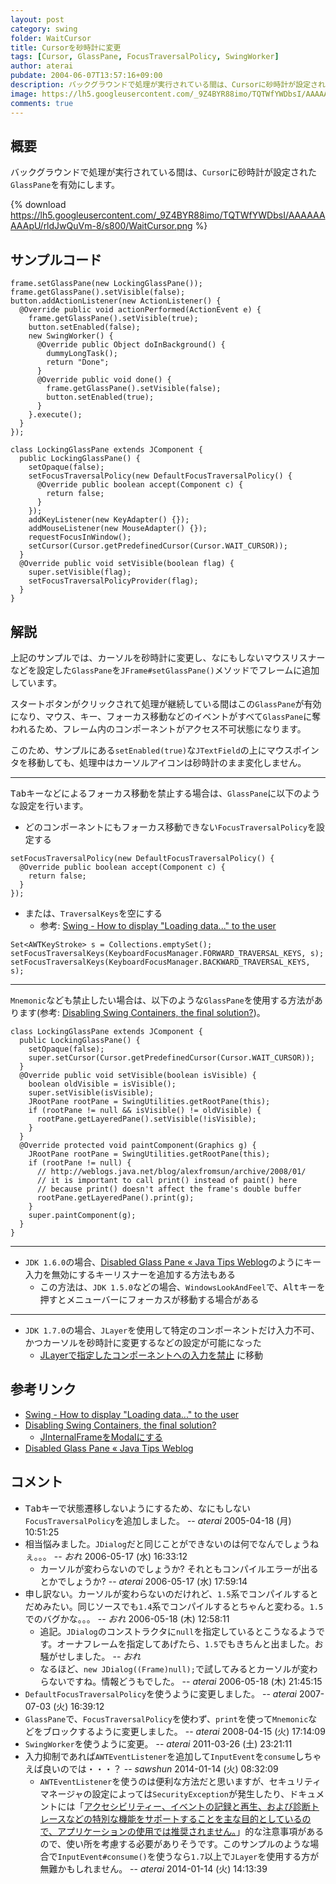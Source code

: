 ```yaml
---
layout: post
category: swing
folder: WaitCursor
title: Cursorを砂時計に変更
tags: [Cursor, GlassPane, FocusTraversalPolicy, SwingWorker]
author: aterai
pubdate: 2004-06-07T13:57:16+09:00
description: バックグラウンドで処理が実行されている間は、Cursorに砂時計が設定されたGlassPaneを有効にします。
image: https://lh5.googleusercontent.com/_9Z4BYR88imo/TQTWfYWDbsI/AAAAAAAAApU/rldJwQuVm-8/s800/WaitCursor.png
comments: true
---
```

## 概要
バックグラウンドで処理が実行されている間は、`Cursor`に砂時計が設定された`GlassPane`を有効にします。

{% download https://lh5.googleusercontent.com/_9Z4BYR88imo/TQTWfYWDbsI/AAAAAAAAApU/rldJwQuVm-8/s800/WaitCursor.png %}

## サンプルコード
<pre class="prettyprint"><code>frame.setGlassPane(new LockingGlassPane());
frame.getGlassPane().setVisible(false);
button.addActionListener(new ActionListener() {
  @Override public void actionPerformed(ActionEvent e) {
    frame.getGlassPane().setVisible(true);
    button.setEnabled(false);
    new SwingWorker() {
      @Override public Object doInBackground() {
        dummyLongTask();
        return "Done";
      }
      @Override public void done() {
        frame.getGlassPane().setVisible(false);
        button.setEnabled(true);
      }
    }.execute();
  }
});
</code></pre>

<pre class="prettyprint"><code>class LockingGlassPane extends JComponent {
  public LockingGlassPane() {
    setOpaque(false);
    setFocusTraversalPolicy(new DefaultFocusTraversalPolicy() {
      @Override public boolean accept(Component c) {
        return false;
      }
    });
    addKeyListener(new KeyAdapter() {});
    addMouseListener(new MouseAdapter() {});
    requestFocusInWindow();
    setCursor(Cursor.getPredefinedCursor(Cursor.WAIT_CURSOR));
  }
  @Override public void setVisible(boolean flag) {
    super.setVisible(flag);
    setFocusTraversalPolicyProvider(flag);
  }
}
</code></pre>

## 解説
上記のサンプルでは、カーソルを砂時計に変更し、なにもしないマウスリスナーなどを設定した`GlassPane`を`JFrame#setGlassPane()`メソッドでフレームに追加しています。

スタートボタンがクリックされて処理が継続している間はこの`GlassPane`が有効になり、マウス、キー、フォーカス移動などのイベントがすべて`GlassPane`に奪われるため、フレーム内のコンポーネントがアクセス不可状態になります。

このため、サンプルにある`setEnabled(true)`な`JTextField`の上にマウスポインタを移動しても、処理中はカーソルアイコンは砂時計のまま変化しません。

- - - -
<kbd>Tab</kbd>キーなどによるフォーカス移動を禁止する場合は、`GlassPane`に以下のような設定を行います。

- どのコンポーネントにもフォーカス移動できない`FocusTraversalPolicy`を設定する

<!-- dummy comment line for breaking list -->

<pre class="prettyprint"><code>setFocusTraversalPolicy(new DefaultFocusTraversalPolicy() {
  @Override public boolean accept(Component c) {
    return false;
  }
});
</code></pre>

- または、`TraversalKeys`を空にする
    - 参考: [Swing - How to display "Loading data..." to the user](https://community.oracle.com/thread/1375257)

<!-- dummy comment line for breaking list -->

<pre class="prettyprint"><code>Set&lt;AWTKeyStroke&gt; s = Collections.emptySet();
setFocusTraversalKeys(KeyboardFocusManager.FORWARD_TRAVERSAL_KEYS, s);
setFocusTraversalKeys(KeyboardFocusManager.BACKWARD_TRAVERSAL_KEYS, s);
</code></pre>

- - - -
`Mnemonic`なども禁止したい場合は、以下のような`GlassPane`を使用する方法があります(参考: [Disabling Swing Containers, the final solution?](http://weblogs.java.net/blog/alexfromsun/archive/2008/01/))。

<pre class="prettyprint"><code>class LockingGlassPane extends JComponent {
  public LockingGlassPane() {
    setOpaque(false);
    super.setCursor(Cursor.getPredefinedCursor(Cursor.WAIT_CURSOR));
  }
  @Override public void setVisible(boolean isVisible) {
    boolean oldVisible = isVisible();
    super.setVisible(isVisible);
    JRootPane rootPane = SwingUtilities.getRootPane(this);
    if (rootPane != null &amp;&amp; isVisible() != oldVisible) {
      rootPane.getLayeredPane().setVisible(!isVisible);
    }
  }
  @Override protected void paintComponent(Graphics g) {
    JRootPane rootPane = SwingUtilities.getRootPane(this);
    if (rootPane != null) {
      // http://weblogs.java.net/blog/alexfromsun/archive/2008/01/
      // it is important to call print() instead of paint() here
      // because print() doesn't affect the frame's double buffer
      rootPane.getLayeredPane().print(g);
    }
    super.paintComponent(g);
  }
}
</code></pre>

- - - -
- `JDK 1.6.0`の場合、[Disabled Glass Pane « Java Tips Weblog](https://tips4java.wordpress.com/2008/11/07/disabled-glass-pane/)のようにキー入力を無効にするキーリスナーを追加する方法もある
    - この方法は、`JDK 1.5.0`などの場合、`WindowsLookAndFeel`で、<kbd>Alt</kbd>キーを押すとメニューバーにフォーカスが移動する場合がある

<!-- dummy comment line for breaking list -->

- - - -
- `JDK 1.7.0`の場合、`JLayer`を使用して特定のコンポーネントだけ入力不可、かつカーソルを砂時計に変更するなどの設定が可能になった
    - [JLayerで指定したコンポーネントへの入力を禁止](https://ateraimemo.com/Swing/DisableInputLayer.html) に移動

<!-- dummy comment line for breaking list -->

## 参考リンク
- [Swing - How to display "Loading data..." to the user](https://community.oracle.com/thread/1375257)
- [Disabling Swing Containers, the final solution?](http://weblogs.java.net/blog/alexfromsun/archive/2008/01/)
    - [JInternalFrameをModalにする](https://ateraimemo.com/Swing/ModalInternalFrame.html)
- [Disabled Glass Pane « Java Tips Weblog](https://tips4java.wordpress.com/2008/11/07/disabled-glass-pane/)

<!-- dummy comment line for breaking list -->

## コメント
- <kbd>Tab</kbd>キーで状態遷移しないようにするため、なにもしない`FocusTraversalPolicy`を追加しました。 -- *aterai* 2005-04-18 (月) 10:51:25
- 相当悩みました。`JDialog`だと同じことができないのは何でなんでしょうねぇ。。。 -- *おれ* 2006-05-17 (水) 16:33:12
    - カーソルが変わらないのでしょうか? それともコンパイルエラーが出るとかでしょうか? -- *aterai* 2006-05-17 (水) 17:59:14
- 申し訳ない。カーソルが変わらないのだけれど、`1.5`系でコンパイルするとだめみたい。同じソースでも`1.4`系でコンパイルするとちゃんと変わる。`1.5`でのバグかな。。。 -- *おれ* 2006-05-18 (木) 12:58:11
    - 追記。`JDialog`のコンストラクタに`null`を指定しているとこうなるようです。オーナフレームを指定してあげたら、`1.5`でもきちんと出ました。お騒がせしました。 -- *おれ*
    - なるほど、`new JDialog((Frame)null);`で試してみるとカーソルが変わらないですね。情報どうもでした。 -- *aterai* 2006-05-18 (木) 21:45:15
- `DefaultFocusTraversalPolicy`を使うように変更しました。 -- *aterai* 2007-07-03 (火) 16:39:12
- `GlassPane`で、`FocusTraversalPolicy`を使わず、`print`を使って`Mnemonic`などをブロックするように変更しました。 -- *aterai* 2008-04-15 (火) 17:14:09
- `SwingWorker`を使うように変更。 -- *aterai* 2011-03-26 (土) 23:21:11
- 入力抑制であれば`AWTEventListener`を追加して`InputEvent`を`consume`しちゃえば良いのでは・・・？ -- *sawshun* 2014-01-14 (火) 08:32:09
    - `AWTEventListener`を使うのは便利な方法だと思いますが、セキュリティマネージャの設定によっては`SecurityException`が発生したり、ドキュメントには「[アクセシビリティー、イベントの記録と再生、および診断トレースなどの特別な機能をサポートすることを主な目的としているので、アプリケーションの使用では推奨されません。](https://docs.oracle.com/javase/jp/8/docs/api/java/awt/Toolkit.html#addAWTEventListener-java.awt.event.AWTEventListener-long-)」的な注意事項があるので、使い所を考慮する必要がありそうです。このサンプルのような場合で`InputEvent#consume()`を使うなら`1.7`以上で`JLayer`を使用する方が無難かもしれません。 -- *aterai* 2014-01-14 (火) 14:13:39

<!-- dummy comment line for breaking list -->
